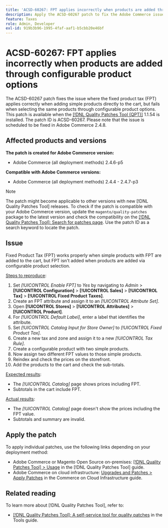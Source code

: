 ```yaml
---
title: 'ACSD-60267: FPT applies incorrectly when products are added through configurable product options'
description: Apply the ACSD-60267 patch to fix the Adobe Commerce issue where the fixed product tax (FPT) applies correctly when adding simple products directly to the cart, but fails when selecting the same products through configurable product options.
feature: Taxes
role: Admin, Developer
exl-id: 919b3b96-1995-4faf-aaf1-b5cbb20e46bf
---
```

# ACSD-60267: FPT applies incorrectly when products are added through configurable product options

The ACSD-60267 patch fixes the issue where the fixed product tax (FPT) applies correctly when adding simple products directly to the cart, but fails when selecting the same products through configurable product options. This patch is available when the [[!DNL Quality Patches Tool (QPT)]](https://experienceleague.adobe.com/docs/commerce-operations/tools/quality-patches-tool/usage.html) 1.1.54 is installed. The patch ID is ACSD-60267. Please note that the issue is scheduled to be fixed in Adobe Commerce 2.4.8.

## Affected products and versions

**The patch is created for Adobe Commerce version:**

* Adobe Commerce (all deployment methods) 2.4.6-p5

**Compatible with Adobe Commerce versions:**

* Adobe Commerce (all deployment methods) 2.4.4 - 2.4.7-p3

>[!NOTE]
>
>The patch might become applicable to other versions with new [!DNL Quality Patches Tool] releases. To check if the patch is compatible with your Adobe Commerce version, update the `magento/quality-patches` package to the latest version and check the compatibility on the [[!DNL Quality Patches Tool]: Search for patches page](https://experienceleague.adobe.com/tools/commerce-quality-patches/index.html). Use the patch ID as a search keyword to locate the patch.

## Issue

Fixed Product Tax (FPT) works properly when simple products with FPT are added to the cart, but FPT isn't added when products are added via configurable product selection.

<u>Steps to reproduce</u>:

1. Set *[!UICONTROL Enable FPT]* to *Yes* by navigating to *Admin* > **[!UICONTROL Configuration]** > **[!UICONTROL Sales]** > **[!UICONTROL Tax]** > **[!UICONTROL Fixed Product Taxes]**.
1. Create an FPT attribute and assign it to an *[!UICONTROL Attribute Set]*.
1. Open **[!UICONTROL Stores]** > **[!UICONTROL Attributes]** > **[!UICONTROL Product]**.
1. For *[!UICONTROL Default Label]*, enter a label that identifies the attribute.
1. Set *[!UICONTROL Catalog Input for Store Owner]* to *[!UICONTROL Fixed Product Tax]*.
1. Create a new tax and zone and assign it to a new *[!UICONTROL Tax Rule]*.
1. Create a configurable product with two simple products.
1. Now assign two different FPT values to those simple products.
1. Reindex and check the prices on the storefront.
1. Add the products to the cart and check the sub-totals.

<u>Expected results</u>:

* The *[!UICONTROL Catalog]* page shows prices including FPT. 
* Subtotals in the cart include FPT.

<u>Actual results</u>:

* The *[!UICONTROL Catalog]* page doesn't show the prices including the FPT value. 
* Subtotals and summary are invalid.

## Apply the patch

To apply individual patches, use the following links depending on your deployment method:

* Adobe Commerce or Magento Open Source on-premises: [[!DNL Quality Patches Tool] > Usage](/help/tools/quality-patches-tool/usage.md) in the [!DNL Quality Patches Tool] guide.
* Adobe Commerce on cloud infrastructure: [Upgrades and Patches > Apply Patches](https://experienceleague.adobe.com/docs/commerce-cloud-service/user-guide/develop/upgrade/apply-patches.html) in the Commerce on Cloud Infrastructure guide.

## Related reading

To learn more about [!DNL Quality Patches Tool], refer to:

* [[!DNL Quality Patches Tool]: A self-service tool for quality patches](/help/tools/quality-patches-tool/quality-patches-tool-to-self-serve-quality-patches.md) in the Tools guide.
